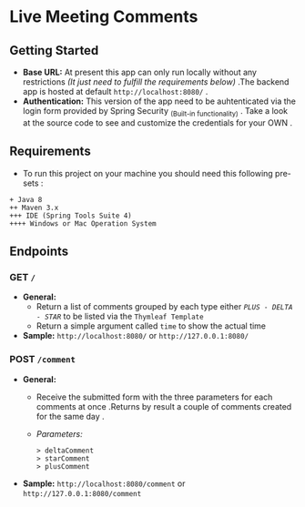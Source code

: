 # Live Meeting Comments
## Getting Started

   - **Base URL:** At present this app can only run locally without any restrictions *(It just need to fulfill the requirements below)* .The backend app is hosted 
      at default `http://localhost:8080/` .
   - **Authentication:** This version of the app need to be auhtenticated via the login form provided by Spring Security <sub>(Built-in functionality)</sub> . Take a        look at the source code to see and customize the credentials for your OWN .
 
## Requirements

   - To run this project on your machine you should need this following pre-sets :
        
    + Java 8
    ++ Maven 3.x
    +++ IDE (Spring Tools Suite 4)
    ++++ Windows or Mac Operation System
    
## Endpoints

### GET `/`
   - **General:**
      - Return a list of comments grouped by each type either *`PLUS - DELTA - STAR`* to be listed via the `Thymleaf Template`
      - Return a simple argument called `time` to show the actual time
   - **Sample:** `http://localhost:8080/` or `http://127.0.0.1:8080/`

### POST `/comment`
   - **General:**
      - Receive the submitted form with the three parameters for each comments at once .Returns by result a couple of comments created for the same day .
      - *Parameters:* 
      
          ```
         > deltaComment
         > starComment
         > plusComment
          ```
   - **Sample:** `http://localhost:8080/comment` or `http://127.0.0.1:8080/comment`
    
